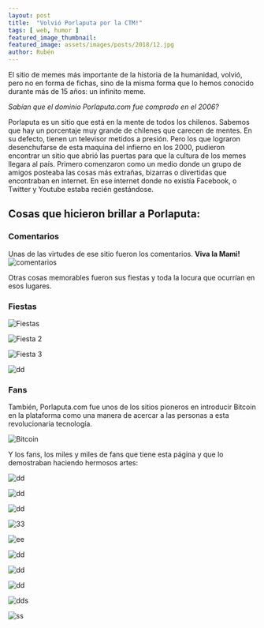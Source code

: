 ```yaml
---
layout: post
title:  "Volvió Porlaputa por la CTM!"
tags: [ web, humor ]
featured_image_thumbnail:
featured_image: assets/images/posts/2018/12.jpg
author: Rubén
---
```


El sitio de memes más importante de la historia de la humanidad, volvió, pero no en forma de fichas, sino de la misma forma que lo hemos conocido durante más de 15 años: un infinito meme.

*Sabían que el dominio Porlaputa.com fue comprado en el 2006?*

Porlaputa es un sitio que está en la mente de todos los chilenos. Sabemos que hay un porcentaje muy grande de chilenes que carecen de mentes. En su defecto, tienen un televisor metidos a presión. Pero los que lograron desenchufarse de esta maquina del infierno en los 2000, pudieron encontrar un sitio que abrió las puertas para que la cultura de los memes llegara al país. Primero comenzaron como un medio donde un grupo de amigos posteaba las cosas más extrañas, bizarras o divertidas que encontraban en internet. En ese internet donde no existía Facebook, o Twitter y Youtube estaba recién gestándose.

## Cosas que hicieron brillar a Porlaputa:

### Comentarios

Unas de las virtudes de ese sitio fueron los comentarios. **Viva la Mami!**
![comentarios](https://66.media.tumblr.com/tumblr_mdvcwtHhlC1qbqt8go2_1280.png)

Otras cosas memorables fueron sus fiestas y toda la locura que ocurrían en esos lugares.

### Fiestas

![Fiestas](https://66.media.tumblr.com/tumblr_mdtawgTeed1qbqt8go1_400.png)

![Fiesta 2](https://elsafari.files.wordpress.com/2012/06/flyers.jpg?w=640)

![Fiesta 3](https://loud.cl/wp-content/uploads/2011/05/viernes3clubflairlogos1.jpg)

![dd](https://photos1.blogger.com/blogger/3148/3371/1600/plp_cumple_flyer.jpg)

### Fans

También, Porlaputa.com fue unos de los sitios pioneros en introducir Bitcoin en la plataforma como una manera de acercar a las personas a esta revolucionaria tecnología.

![Bitcoin](https://pbs.twimg.com/media/CI1EMMzWwAQrZPt.png)

Y los fans, los miles y miles de fans que tiene esta página y que lo demostraban haciendo hermosos artes:

![dd](https://c1.staticflickr.com/3/2237/1911559567_aef17bd0b9_b.jpg)

![dd](https://66.media.tumblr.com/tumblr_lkzth5QpKV1qio5rco1_1280.jpg)

![dd](https://66.media.tumblr.com/tumblr_lij9qf7TCv1qio5rco1_1280.jpg)

![33](https://66.media.tumblr.com/tumblr_lij9y956Va1qio5rco1_1280.jpg)

![ee](https://66.media.tumblr.com/tumblr_liklbr4yHF1qio5rco1_1280.jpg)

![dd](https://66.media.tumblr.com/tumblr_lil8mnOSLL1qio5rco1_1280.jpg)

![dd](https://66.media.tumblr.com/tumblr_lio7x7XOa51qio5rco1_1280.jpg)

![dd](https://66.media.tumblr.com/tumblr_ljrhj0kU921qio5rco1_1280.jpg)

![dds](https://66.media.tumblr.com/tumblr_lkld50zpnA1qio5rco1_1280.jpg)

![ss](https://66.media.tumblr.com/tumblr_lklad0VipF1qio5rco1_1280.jpg)
